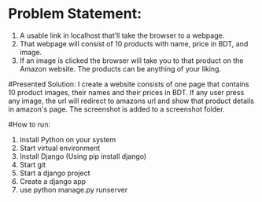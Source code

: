 # Problem Statement:
1. A usable link in localhost that’ll take the browser to a webpage.
2. That webpage will consist of 10 products with name, price in BDT,
and image.
3. If an image is clicked the browser will take you to that product
on the Amazon website. The products can be anything of your
liking.

#Presented Solution:
I create a website consists of one page that contains 10 product images, their names and their prices in BDT.
If any user press any image, the url will redirect to amazons url and show that product details in amazon's page.
The screenshot is added to a screenshot folder.

#How to run:
1. Install Python on your system
2. Start virtual environment
3. Install Django (Using pip install django)
4. Start git
5. Start a django project
6. Create a django app
7. use python manage.py runserver
